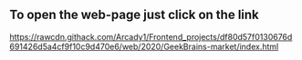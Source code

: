 ## To open the web-page just click on the link
https://rawcdn.githack.com/Arcady1/Frontend_projects/df80d57f0130676d691426d5a4cf9f10c9d470e6/web/2020/GeekBrains-market/index.html
